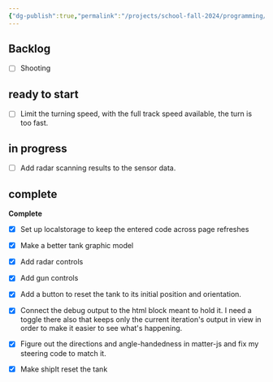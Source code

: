 ```yaml
---
{"dg-publish":true,"permalink":"/projects/school-fall-2024/programming/programming-projects/tank-battle-kanban/"}
---
```



## Backlog

- [ ] Shooting


## ready to start

- [ ] Limit the turning speed, with the full track speed available, the turn is too fast.


## in progress

- [ ] Add radar scanning results to the sensor data.


## complete

**Complete**
- [x] Set up localstorage to keep the entered code across page refreshes
- [x] Make a better tank graphic model
- [x] Add radar controls
- [x] Add gun controls
- [x] Add a button to reset the tank to its initial position and orientation.
- [x] Connect the debug output to the html block meant to hold it. I need a toggle there also that keeps only the current iteration's output in view in order to make it easier to see what's happening.
- [x] Figure out the directions and angle-handedness in matter-js and fix my steering code to match it.
- [x] Make shipIt reset the tank





